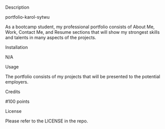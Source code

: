 Description 

portfolio-karol-sytwu

As a bootcamp student, my professional portfolio consists of About Me, Work, Contact Me, and Resume sections that will show my strongest skills and talents in many aspects of the projects.

Installation

N/A

Usage 

The portfolio consists of my projects that will be presented to the potential employers.

Credits

#100 points

License

Please refer to the LICENSE in the repo.

